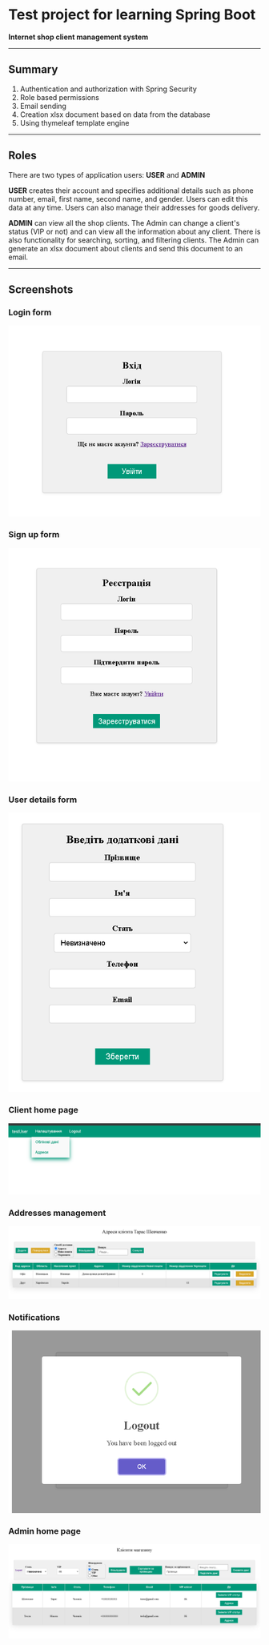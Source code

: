 # Test project for learning Spring Boot
**Internet shop client management system**

 ---
## Summary 
1. Authentication and authorization with Spring Security
2. Role based permissions
3. Email sending 
4. Creation xlsx document based on data from the database 
5. Using thymeleaf template engine

---
## Roles
There are two types of application users: **USER** and **ADMIN**

**USER** creates their account and specifies additional details such as phone number, email,
first name, second name, and gender. Users can edit this data at any time. Users can also manage 
their addresses for goods delivery.

**ADMIN** can view all the shop clients. The Admin can change a client's status (VIP or not) and 
can view all the information about any client. There is also functionality for searching, sorting, 
and filtering clients. The Admin can generate an xlsx document about clients and send this document 
to an email.

---
## Screenshots

### Login form 
![image](./res/log_in.png)

### Sign up form 
![image](./res/sign_up.png)

### User details form
![image](./res/additional_client_info.png)

### Client home page
![image](./res/clientHome.png)

### Addresses management
![image](./res/addressesManaging.png)

### Notifications
![image](./res/userNotofication.png)

### Admin home page
![image](./res/adminAccount.png)